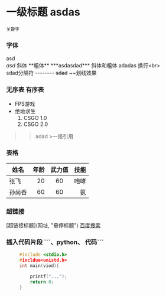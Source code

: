   # 一级标题  asdas
  `关键字`
  ### 字体
  asd<br>
  *asd*  斜体
  \*\*粗体\*\*
   \*\*\*asdasdad\*\*\*  斜体和粗体 
    adadas 换行\<br\><br>
    sdad分隔符
    --------
  ~~sdad~~   \~\~划线效果
  ### 无序表 有序表
* FPS游戏
 * 绝地求生
   1. CSGO 1.0
   2. CSGO 2.0  
>>adad  \>一级引用  
   ### 表格
   |姓名|年龄|武力值|技能|
   |--|--:|:--:|--:|
   |张飞|20|60|咆哮|
   |孙尚香|60|60|氨|氮|

   ### 超链接
   \[超链接标题\](网址, "悬停标题")
   [百度搜索](https//www.baidu.com "点击访问百度")

   ### 插入代码片段 \`\`\`、python、   代码\`\`\`
   ``` c
        #include <stdio.h>
        #incldue<unistd.h>
        int main(viod){

            printf("...");
            return 0;
        }
    


